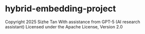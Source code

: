 # hybrid-embedding-project

Copyright 2025 Sizhe Tan
With assistance from GPT-5 (AI research assistant)
Licensed under the Apache License, Version 2.0